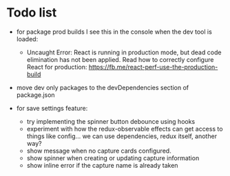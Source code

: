 # Todo list

- for package prod builds I see this in the console when the dev tool is loaded:
    - Uncaught Error: React is running in production mode, but dead code elimination has not been applied. Read how to correctly configure React for production: https://fb.me/react-perf-use-the-production-build

- move dev only packages to the devDependencies section of package.json

- for save settings feature:
    - try implementing the spinner button debounce using hooks
    - experiment with how the redux-observable effects can get access to things like config... we can use dependencies, redux itself, another way?
    - show message when no capture cards configured.
    - show spinner when creating or updating capture information
    - show inline error if the capture name is already taken